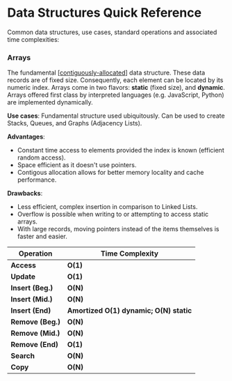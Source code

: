 # Data Structures Quick Reference

Common data structures, use cases, standard operations and associated time complexities:

### Arrays

The fundamental [[contiguously-allocated]] data structure. These data records
are of fixed size. Consequently, each element can be located by its numeric
index. Arrays come in two flavors: **static** (fixed size), and **dynamic**.
Arrays offered first class by interpreted languages (e.g. JavaScript, Python)
are implemented dynamically.

**Use cases**: Fundamental structure used ubiquitously. Can be used to create
Stacks, Queues, and Graphs (Adjacency Lists).

**Advantages**:
- Constant time access to elements provided the index is known (efficient random
  access).
- Space efficient as it doesn't use pointers.
- Contigous allocation allows for better memory locality and cache performance.

**Drawbacks**:
- Less efficient, complex insertion in comparison to Linked Lists.
- Overflow is possible when writing to or attempting to access static arrays.
- With large records, moving pointers instead of the items themselves is faster
  and easier.

| **Operation** | **Time Complexity** |
| -------- | -------- |
| **Access** | **O(1)** |
| **Update** | **O(1)** |
| **Insert (Beg.)** | **O(N)** |
| **Insert (Mid.)** | **O(N)** |
| **Insert (End)** | **Amortized O(1) dynamic; O(N) static** |
| **Remove (Beg.)** | **O(N)** |
| **Remove (Mid.)** | **O(N)** |
| **Remove (End)** | **O(1)** |
| **Search** | **O(N)** |
| **Copy** | **O(N)** |

[//begin]: # "Autogenerated link references for markdown compatibility"
[contiguously-allocated]: contiguously-allocated "Contiguously Allocated Data Structures"
[//end]: # "Autogenerated link references"